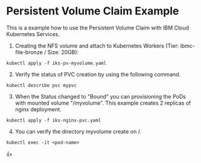 # Persistent Volume Claim Example

This is a example how to use the Persistent Volume Claim with IBM Cloud Kubernetes Services.

1) Creating the NFS volume and attach to Kubernetes Workers (Tier: ibmc-file-bronze / Size: 20GB):

``` console
kubectl apply -f iks-pv-myvolume.yaml
```

2) Verify the status of PVC creation by using the following command.

``` console
kubectl describe pvc mypvc
```

3) When the Status changed to "Bound" you can provisioning the PoDs with mounted volume "/myvolume". This example creates 2 replicas of nginx deployment.

``` console
kubectl apply -f iks-nginx-pvc.yaml
```

4) You can verify the directory myvolume create on /.
``` console
kubectl exec -it <pod-name>
```

:+1:
